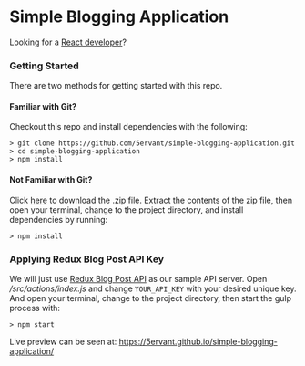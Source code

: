 # Simple Blogging Application

Looking for a [React developer](https://www.5techcenter.com)?

### Getting Started

There are two methods for getting started with this repo.

#### Familiar with Git?
Checkout this repo and install dependencies with the following:

```
> git clone https://github.com/5ervant/simple-blogging-application.git
> cd simple-blogging-application
> npm install
```

#### Not Familiar with Git?
Click [here](https://github.com/5ervant/simple-blogging-application/archive/master.zip) to download the .zip file. Extract the contents of the zip file, then open your terminal, change to the project directory, and install dependencies by running:

```
> npm install
```

### Applying Redux Blog Post API Key ###

We will just use [Redux Blog Post API](https://reduxblog.herokuapp.com/) as our sample API server. Open */src/actions/index.js* and change `YOUR_API_KEY` with your desired unique key. And open your terminal, change to the project directory, then start the gulp process with:

```
> npm start
```

Live preview can be seen at: https://5ervant.github.io/simple-blogging-application/
